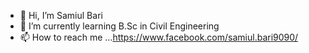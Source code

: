 - 👋 Hi, I’m Samiul Bari 
- 🌱 I’m currently learning B.Sc in Civil Engineering  
- 📫 How to reach me ...https://www.facebook.com/samiul.bari9090/

<!---
SamiulBariBro/SamiulBariBro is a ✨ special ✨ repository because its `README.md` (this file) appears on your GitHub profile.
You can click the Preview link to take a look at your changes.
--->
